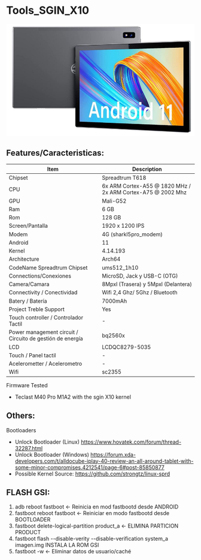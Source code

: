 # Tools_SGIN_X10

![X10 foto](https://github.com/SamuEDL/Tools_SGIN_X10/blob/main/Sgin_X10.JPG?raw=true)


## Features/Caracteristicas:
| Item                      | Description |
|---------------------------|-------------|
| Chipset         | Spreadtrum T618   |
| CPU             | 6x ARM Cortex-A55 @ 1820 MHz / 2x ARM Cortex-A75 @ 2002 Mhz   |
| GPU                    | Mali-G52  |
| Ram   | 6 GB |
| Rom      | 128 GB |
| Screen/Pantalla   | 1920 x 1200 IPS |
| Modem  | 4G (sharkl5pro_modem) |
| Android                    | 11  |
| Kernel                    | 4.14.193 |
| Architecture                    |  Arch64  |
| CodeName Spreadtrum Chipset | ums512_1h10 |
| Connections/Conexiones  | MicroSD, Jack y USB-C (OTG) |
| Camera/Camara        | 8Mpxl (Trasera) y 5Mpxl (Delantera) |
| Connectivity / Conectividad  | Wifi 2,4 Ghz/ 5Ghz / Bluetooth|
| Batery / Batería                  | 7000mAh  |
| Project Treble Support       |  Yes |
| Touch controller  / Controlador Tactil     |  - |
| Power management circuit / Circuito de gestión de energía | bq2560x |
| LCD                  | LCDQC8279-5035  |
| Touch / Panel tactil                   | -  |
| Acelerometter  / Acelerometro             | -  |
| Wifi             | sc2355  |

Firmware Tested
- Teclast M40 Pro M1A2 with the sgin X10 kernel


## Others:

Bootloaders
- Unlock Bootloader (Linux) https://www.hovatek.com/forum/thread-32287.html
- Unlock Bootloader (Windows) https://forum.xda-developers.com/t/alldocube-iplay-40-review-an-all-around-tablet-with-some-minor-compromises.4212541/page-6#post-85850877
- Possible Kernel Source: https://github.com/strongtz/linux-sprd


## FLASH GSI: 

1. adb reboot fastboot <- Reinicia en mod fastbootd desde ANDROID
2. fastboot reboot fastboot <- Reiniciar en modo fastbootd desde BOOTLOADER
3. fastboot delete-logical-partition product_a <- ELIMINA PARTICION PRODUCT
4. fastboot flash --disable-verity --disable-verification system_a imagen.img INSTALA LA ROM GSI
5. fastboot -w <- Eliminar datos de usuario/caché 
